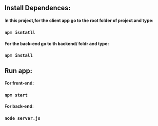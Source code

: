 ## Install Dependences:

#### In this project,for the client app go to the root folder of project and type:

### `npm isntatll`

#### For the back-end go to th backend/ foldr and type:

### `npm install`

## Run app:

#### For front-end:

### `npm start`

#### For back-end:

### `node server.js`

## 